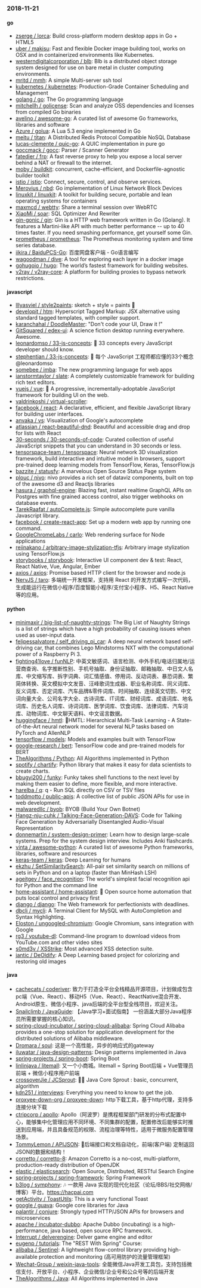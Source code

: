 ### 2018-11-21

#### go
* [zserge / lorca](https://github.com/zserge/lorca): Build cross-platform modern desktop apps in Go + HTML5
* [uber / makisu](https://github.com/uber/makisu): Fast and flexible Docker image building tool, works on OSX and in containerized environments like Kubernetes.
* [westerndigitalcorporation / blb](https://github.com/westerndigitalcorporation/blb): Blb is a distributed object storage system designed for use on bare metal in cluster computing environments.
* [mritd / mmh](https://github.com/mritd/mmh): A simple Multi-server ssh tool
* [kubernetes / kubernetes](https://github.com/kubernetes/kubernetes): Production-Grade Container Scheduling and Management
* [golang / go](https://github.com/golang/go): The Go programming language
* [mitchellh / golicense](https://github.com/mitchellh/golicense): Scan and analyze OSS dependencies and licenses from compiled Go binaries
* [avelino / awesome-go](https://github.com/avelino/awesome-go): A curated list of awesome Go frameworks, libraries and software
* [Azure / golua](https://github.com/Azure/golua): A Lua 5.3 engine implemented in Go
* [meitu / titan](https://github.com/meitu/titan): A Distributed Redis Protocol Compatible NoSQL Database
* [lucas-clemente / quic-go](https://github.com/lucas-clemente/quic-go): A QUIC implementation in pure go
* [goccmack / gocc](https://github.com/goccmack/gocc): Parser / Scanner Generator
* [fatedier / frp](https://github.com/fatedier/frp): A fast reverse proxy to help you expose a local server behind a NAT or firewall to the internet.
* [moby / buildkit](https://github.com/moby/buildkit): concurrent, cache-efficient, and Dockerfile-agnostic builder toolkit
* [istio / istio](https://github.com/istio/istio): Connect, secure, control, and observe services.
* [Merovius / nbd](https://github.com/Merovius/nbd): Go implementation of Linux Network Block Devices
* [linuxkit / linuxkit](https://github.com/linuxkit/linuxkit): A toolkit for building secure, portable and lean operating systems for containers
* [maxmcd / webtty](https://github.com/maxmcd/webtty): Share a terminal session over WebRTC
* [XiaoMi / soar](https://github.com/XiaoMi/soar): SQL Optimizer And Rewriter
* [gin-gonic / gin](https://github.com/gin-gonic/gin): Gin is a HTTP web framework written in Go (Golang). It features a Martini-like API with much better performance -- up to 40 times faster. If you need smashing performance, get yourself some Gin.
* [prometheus / prometheus](https://github.com/prometheus/prometheus): The Prometheus monitoring system and time series database.
* [iikira / BaiduPCS-Go](https://github.com/iikira/BaiduPCS-Go): 百度网盘客户端 - Go语言编写
* [wagoodman / dive](https://github.com/wagoodman/dive): A tool for exploring each layer in a docker image
* [gohugoio / hugo](https://github.com/gohugoio/hugo): The world’s fastest framework for building websites.
* [v2ray / v2ray-core](https://github.com/v2ray/v2ray-core): A platform for building proxies to bypass network restrictions.

#### javascript
* [lllyasviel / style2paints](https://github.com/lllyasviel/style2paints): sketch + style = paints 🎨
* [developit / htm](https://github.com/developit/htm): Hyperscript Tagged Markup: JSX alternative using standard tagged templates, with compiler support.
* [karanchahal / DoodleMaster](https://github.com/karanchahal/DoodleMaster): "Don't code your UI, Draw it !"
* [GitSquared / edex-ui](https://github.com/GitSquared/edex-ui): A science fiction desktop running everywhere. Awesome.
* [leonardomso / 33-js-concepts](https://github.com/leonardomso/33-js-concepts): 📜 33 concepts every JavaScript developer should know.
* [stephentian / 33-js-concepts](https://github.com/stephentian/33-js-concepts): 📜 每个 JavaScript 工程师都应懂的33个概念 @leonardomso
* [somebee / imba](https://github.com/somebee/imba): The new programming language for web apps
* [ianstormtaylor / slate](https://github.com/ianstormtaylor/slate): A completely customizable framework for building rich text editors.
* [vuejs / vue](https://github.com/vuejs/vue): 🖖 A progressive, incrementally-adoptable JavaScript framework for building UI on the web.
* [valdrinkoshi / virtual-scroller](https://github.com/valdrinkoshi/virtual-scroller): 
* [facebook / react](https://github.com/facebook/react): A declarative, efficient, and flexible JavaScript library for building user interfaces.
* [anvaka / vs](https://github.com/anvaka/vs): Visualization of Google's autocomplete
* [atlassian / react-beautiful-dnd](https://github.com/atlassian/react-beautiful-dnd): Beautiful and accessible drag and drop for lists with React
* [30-seconds / 30-seconds-of-code](https://github.com/30-seconds/30-seconds-of-code): Curated collection of useful JavaScript snippets that you can understand in 30 seconds or less.
* [tensorspace-team / tensorspace](https://github.com/tensorspace-team/tensorspace): Neural network 3D visualization framework, build interactive and intuitive model in browsers, support pre-trained deep learning models from TensorFlow, Keras, TensorFlow.js
* [bazzite / statusfy](https://github.com/bazzite/statusfy): A marvelous Open Source Status Page system
* [plouc / nivo](https://github.com/plouc/nivo): nivo provides a rich set of dataviz components, built on top of the awesome d3 and Reactjs libraries
* [hasura / graphql-engine](https://github.com/hasura/graphql-engine): Blazing fast, instant realtime GraphQL APIs on Postgres with fine grained access control, also trigger webhooks on database events.
* [TarekRaafat / autoComplete.js](https://github.com/TarekRaafat/autoComplete.js): Simple autocomplete pure vanilla Javascript library.
* [facebook / create-react-app](https://github.com/facebook/create-react-app): Set up a modern web app by running one command.
* [GoogleChromeLabs / carlo](https://github.com/GoogleChromeLabs/carlo): Web rendering surface for Node applications
* [reiinakano / arbitrary-image-stylization-tfjs](https://github.com/reiinakano/arbitrary-image-stylization-tfjs): Arbitrary image stylization using TensorFlow.js
* [storybooks / storybook](https://github.com/storybooks/storybook): Interactive UI component dev & test: React, React Native, Vue, Angular, Ember
* [axios / axios](https://github.com/axios/axios): Promise based HTTP client for the browser and node.js
* [NervJS / taro](https://github.com/NervJS/taro): 多端统一开发框架，支持用 React 的开发方式编写一次代码，生成能运行在微信小程序/百度智能小程序/支付宝小程序、H5、React Native 等的应用。

#### python
* [minimaxir / big-list-of-naughty-strings](https://github.com/minimaxir/big-list-of-naughty-strings): The Big List of Naughty Strings is a list of strings which have a high probability of causing issues when used as user-input data.
* [felipessalvatore / self_driving_pi_car](https://github.com/felipessalvatore/self_driving_pi_car): A deep neural network based self-driving car, that combines Lego Mindstorms NXT with the computational power of a Raspberry Pi 3.
* [fighting41love / funNLP](https://github.com/fighting41love/funNLP): 中英文敏感词、语言检测、中外手机/电话归属地/运营商查询、名字推断性别、手机号抽取、身份证抽取、邮箱抽取、中日文人名库、中文缩写库、拆字词典、词汇情感值、停用词、反动词表、暴恐词表、繁简体转换、英文模拟中文发音、汪峰歌词生成器、职业名称词库、同义词库、反义词库、否定词库、汽车品牌&零件词库、时间抽取、连续英文切割、中文词向量大全、公司名字大全、古诗词库、IT词库、财经词库、成语词库、地名词库、历史名人词库、诗词词库、医学词库、饮食词库、法律词库、汽车词库、动物词库、中文聊天语料、中文谣言数据。
* [huggingface / hmtl](https://github.com/huggingface/hmtl): 🌊HMTL: Hierarchical Multi-Task Learning - A State-of-the-Art neural network model for several NLP tasks based on PyTorch and AllenNLP
* [tensorflow / models](https://github.com/tensorflow/models): Models and examples built with TensorFlow
* [google-research / bert](https://github.com/google-research/bert): TensorFlow code and pre-trained models for BERT
* [TheAlgorithms / Python](https://github.com/TheAlgorithms/Python): All Algorithms implemented in Python
* [spotify / chartify](https://github.com/spotify/chartify): Python library that makes it easy for data scientists to create charts.
* [bbugyi200 / funky](https://github.com/bbugyi200/funky): Funky takes shell functions to the next level by making them easier to define, more flexible, and more interactive.
* [harelba / q](https://github.com/harelba/q): q - Run SQL directly on CSV or TSV files
* [toddmotto / public-apis](https://github.com/toddmotto/public-apis): A collective list of public JSON APIs for use in web development.
* [malwaredllc / byob](https://github.com/malwaredllc/byob): BYOB (Build Your Own Botnet)
* [Hangz-nju-cuhk / Talking-Face-Generation-DAVS](https://github.com/Hangz-nju-cuhk/Talking-Face-Generation-DAVS): Code for Talking Face Generation by Adversarially Disentangled Audio-Visual Representation
* [donnemartin / system-design-primer](https://github.com/donnemartin/system-design-primer): Learn how to design large-scale systems. Prep for the system design interview. Includes Anki flashcards.
* [vinta / awesome-python](https://github.com/vinta/awesome-python): A curated list of awesome Python frameworks, libraries, software and resources
* [keras-team / keras](https://github.com/keras-team/keras): Deep Learning for humans
* [ekzhu / SetSimilaritySearch](https://github.com/ekzhu/SetSimilaritySearch): All-pair set similarity search on millions of sets in Python and on a laptop (faster than MinHash LSH)
* [ageitgey / face_recognition](https://github.com/ageitgey/face_recognition): The world's simplest facial recognition api for Python and the command line
* [home-assistant / home-assistant](https://github.com/home-assistant/home-assistant): 🏡 Open source home automation that puts local control and privacy first
* [django / django](https://github.com/django/django): The Web framework for perfectionists with deadlines.
* [dbcli / mycli](https://github.com/dbcli/mycli): A Terminal Client for MySQL with AutoCompletion and Syntax Highlighting.
* [Eloston / ungoogled-chromium](https://github.com/Eloston/ungoogled-chromium): Google Chromium, sans integration with Google
* [rg3 / youtube-dl](https://github.com/rg3/youtube-dl): Command-line program to download videos from YouTube.com and other video sites
* [s0md3v / XSStrike](https://github.com/s0md3v/XSStrike): Most advanced XSS detection suite.
* [jantic / DeOldify](https://github.com/jantic/DeOldify): A Deep Learning based project for colorizing and restoring old images

#### java
* [cachecats / coderiver](https://github.com/cachecats/coderiver): 致力于打造全平台全栈精品开源项目，计划做成包含 pc端（Vue、React）、移动H5（Vue、React）、ReactNative混合开发、Android原生、微信小程序、java后端的全平台型全栈项目，欢迎关注。
* [Snailclimb / JavaGuide](https://github.com/Snailclimb/JavaGuide): 【Java学习+面试指南】 一份涵盖大部分Java程序员所需要掌握的核心知识。
* [spring-cloud-incubator / spring-cloud-alibaba](https://github.com/spring-cloud-incubator/spring-cloud-alibaba): Spring Cloud Alibaba provides a one-stop solution for application development for the distributed solutions of Alibaba middleware.
* [Dromara / soul](https://github.com/Dromara/soul): 这是一个高性能，异步的响应式的gateway
* [iluwatar / java-design-patterns](https://github.com/iluwatar/java-design-patterns): Design patterns implemented in Java
* [spring-projects / spring-boot](https://github.com/spring-projects/spring-boot): Spring Boot
* [linlinjava / litemall](https://github.com/linlinjava/litemall): 又一个小商城。litemall = Spring Boot后端 + Vue管理员前端 + 微信小程序用户前端
* [crossoverJie / JCSprout](https://github.com/crossoverJie/JCSprout): 👨‍🎓 Java Core Sprout : basic, concurrent, algorithm
* [kdn251 / interviews](https://github.com/kdn251/interviews): Everything you need to know to get the job.
* [proxyee-down-org / proxyee-down](https://github.com/proxyee-down-org/proxyee-down): http下载工具，基于http代理，支持多连接分块下载
* [ctripcorp / apollo](https://github.com/ctripcorp/apollo): Apollo（阿波罗）是携程框架部门研发的分布式配置中心，能够集中化管理应用不同环境、不同集群的配置，配置修改后能够实时推送到应用端，并且具备规范的权限、流程治理等特性，适用于微服务配置管理场景。
* [TommyLemon / APIJSON](https://github.com/TommyLemon/APIJSON): 🚀后端接口和文档自动化，前端(客户端) 定制返回JSON的数据和结构！
* [corretto / corretto-8](https://github.com/corretto/corretto-8): Amazon Corretto is a no-cost, multi-platform, production-ready distribution of OpenJDK
* [elastic / elasticsearch](https://github.com/elastic/elasticsearch): Open Source, Distributed, RESTful Search Engine
* [spring-projects / spring-framework](https://github.com/spring-projects/spring-framework): Spring Framework
* [b3log / symphony](https://github.com/b3log/symphony): 🎶 一款用 Java 实现的现代化社区（论坛/BBS/社交网络/博客）平台。https://hacpai.com
* [getActivity / ToastUtils](https://github.com/getActivity/ToastUtils): This is a very functional Toast
* [google / guava](https://github.com/google/guava): Google core libraries for Java
* [palantir / conjure](https://github.com/palantir/conjure): Strongly typed HTTP/JSON APIs for browsers and microservices
* [apache / incubator-dubbo](https://github.com/apache/incubator-dubbo): Apache Dubbo (incubating) is a high-performance, java based, open source RPC framework.
* [Interrupt / delverengine](https://github.com/Interrupt/delverengine): Delver game engine and editor
* [eugenp / tutorials](https://github.com/eugenp/tutorials): The "REST With Spring" Course:
* [alibaba / Sentinel](https://github.com/alibaba/Sentinel): A lightweight flow-control library providing high-available protection and monitoring (高可用防护的流量管理框架)
* [Wechat-Group / weixin-java-tools](https://github.com/Wechat-Group/weixin-java-tools): 全能微信Java开发工具包，支持包括微信支付、开放平台、小程序、企业微信/企业号和公众号等的后端开发
* [TheAlgorithms / Java](https://github.com/TheAlgorithms/Java): All Algorithms implemented in Java
